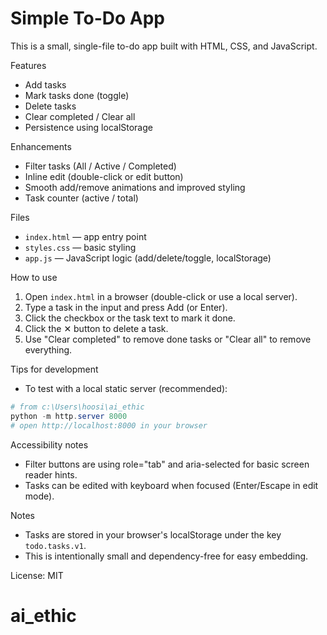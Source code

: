 # Simple To-Do App

This is a small, single-file to-do app built with HTML, CSS, and JavaScript.

Features
- Add tasks
- Mark tasks done (toggle)
- Delete tasks
- Clear completed / Clear all
- Persistence using localStorage

Enhancements
- Filter tasks (All / Active / Completed)
- Inline edit (double-click or edit button)
- Smooth add/remove animations and improved styling
- Task counter (active / total)

Files
- `index.html` — app entry point
- `styles.css` — basic styling
- `app.js` — JavaScript logic (add/delete/toggle, localStorage)

How to use
1. Open `index.html` in a browser (double-click or use a local server).
2. Type a task in the input and press Add (or Enter).
3. Click the checkbox or the task text to mark it done.
4. Click the ✕ button to delete a task.
5. Use "Clear completed" to remove done tasks or "Clear all" to remove everything.

Tips for development
- To test with a local static server (recommended):

```powershell
# from c:\Users\hoosi\ai_ethic
python -m http.server 8000
# open http://localhost:8000 in your browser
```

Accessibility notes
- Filter buttons are using role="tab" and aria-selected for basic screen reader hints.
- Tasks can be edited with keyboard when focused (Enter/Escape in edit mode).

Notes
- Tasks are stored in your browser's localStorage under the key `todo.tasks.v1`.
- This is intentionally small and dependency-free for easy embedding.

License: MIT
# ai_ethic